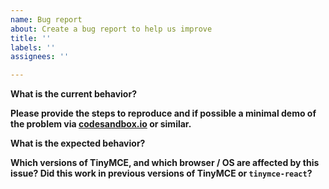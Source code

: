 ```yaml
---
name: Bug report
about: Create a bug report to help us improve
title: ''
labels: ''
assignees: ''

---
```


**What is the current behavior?**

**Please provide the steps to reproduce and if possible a minimal demo of the problem via [codesandbox.io](https://codesandbox.io/s/6yz4jzrrxw?fontsize=14) or similar.**

**What is the expected behavior?**

**Which versions of TinyMCE, and which browser / OS are affected by this issue? Did this work in previous versions of TinyMCE or `tinymce-react`?**
